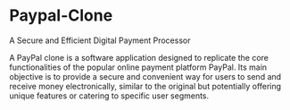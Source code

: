# Paypal-Clone
A Secure and Efficient Digital Payment Processor


A PayPal clone is a software application designed to replicate the core functionalities of the popular online payment platform PayPal. Its main objective is to provide a secure and convenient way for users to send and receive money electronically, similar to the original but potentially offering unique features or catering to specific user segments.

